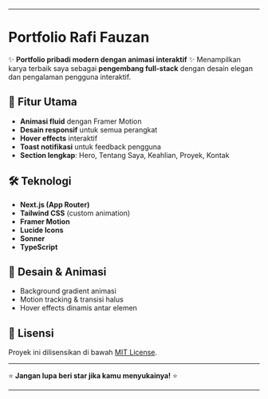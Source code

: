 
---

# Portfolio Rafi Fauzan

✨ **Portfolio pribadi modern dengan animasi interaktif** ✨
Menampilkan karya terbaik saya sebagai **pengembang full-stack** dengan desain elegan dan pengalaman pengguna interaktif.

## 🚀 Fitur Utama

* **Animasi fluid** dengan Framer Motion
* **Desain responsif** untuk semua perangkat
* **Hover effects** interaktif
* **Toast notifikasi** untuk feedback pengguna
* **Section lengkap**: Hero, Tentang Saya, Keahlian, Proyek, Kontak

## 🛠 Teknologi

* **Next.js (App Router)**
* **Tailwind CSS** (custom animation)
* **Framer Motion**
* **Lucide Icons**
* **Sonner**
* **TypeScript**

## 🎨 Desain & Animasi

* Background gradient animasi
* Motion tracking & transisi halus
* Hover effects dinamis antar elemen

## 📝 Lisensi

Proyek ini dilisensikan di bawah [MIT License](LICENSE).

---

⭐ **Jangan lupa beri star jika kamu menyukainya!** ⭐

---
